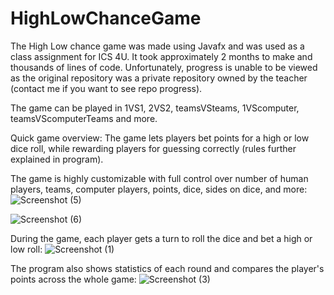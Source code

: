 # HighLowChanceGame

The High Low chance game was made using Javafx and was used as a class assignment for ICS 4U. It took approximately 2 months to make and thousands of lines of code.
Unfortunately, progress is unable to be viewed as the original repository was a private repository owned by the teacher (contact me if you want to see repo progress).

The game can be played in 1VS1, 2VS2, teamsVSteams, 1VScomputer, teamsVScomputerTeams and more. 

Quick game overview: The game lets players bet points for a high or low dice roll, while rewarding players for guessing correctly (rules further explained in program).

The game is highly customizable with full control over number of human players, teams, computer players, points, dice, sides on dice, and more:
![Screenshot (5)](https://user-images.githubusercontent.com/43831507/95702285-e2940800-0c19-11eb-839b-506c3a2d9da5.png)

![Screenshot (6)](https://user-images.githubusercontent.com/43831507/95702286-e3c53500-0c19-11eb-854c-8f4c2db011b9.png)

During the game, each player gets a turn to roll the dice and bet a high or low roll:
![Screenshot (1)](https://user-images.githubusercontent.com/43831507/95701139-c6429c00-0c16-11eb-96ea-f4d39243a8f7.png)

The program also shows statistics of each round and compares the player's points across the whole game:
![Screenshot (3)](https://user-images.githubusercontent.com/43831507/95702134-7ca78080-0c19-11eb-923f-5a939b2549c3.png)

